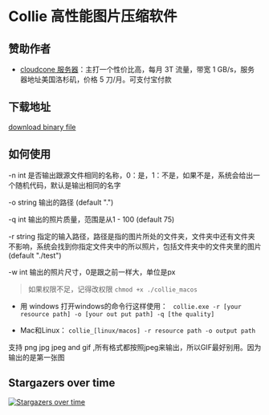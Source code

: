 # Collie 高性能图片压缩软件
## 赞助作者
- [cloudcone 服务器](https://app.cloudcone.com/?ref=2525)：主打一个性价比高，每月 3T 流量，带宽 1 GB/s，服务器地址美国洛杉矶，价格 5 刀/月。可支付宝付款 
## 下载地址
[download binary file](https://github.com/shgopher/collie/releases)

## 如何使用

-n int
是否输出跟源文件相同的名称，0：是，1：不是，如果不是，系统会给出一个随机代码，默认是输出相同的名字

-o string
输出的路径 (default ".")

-q int
输出的照片质量，范围是从1 - 100 (default 75)

-r string
指定的输入路径，路径是指的图片所处的文件夹，文件夹中还有文件夹不影响，系统会找到你指定文件夹中的所以照片，包括文件夹中的文件夹里的图片 (default "./test")

-w int
输出的照片尺寸，0是跟之前一样大，单位是px

> 如果权限不足，记得改权限 `chmod +x ./collie_macos`
- 用 windows 打开windows的命令行这样使用： ` collie.exe -r [your resource path] -o [your out put path] -q [the quality]`

- Mac和Linux： `collie_[linux/macos] -r resource path -o output path`

支持 png jpg jpeg and gif ,所有格式都按照jpeg来输出，所以GIF最好别用。因为输出的是第一张图

## Stargazers over time

[![Stargazers over time](https://starchart.cc/googege/collie.svg)](https://starchart.cc/googege/collie)






